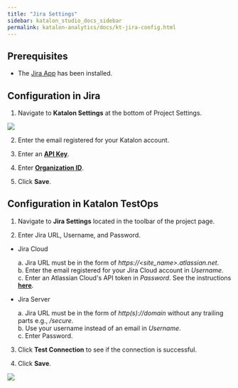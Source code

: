 ```yaml
---
title: "Jira Settings" 
sidebar: katalon_studio_docs_sidebar
permalink: katalon-analytics/docs/kt-jira-config.html 
---
```


## Prerequisites

* The [Jira App](https://marketplace.atlassian.com/apps/1217501/katalon-bdd-test-automation-for-jira) has been installed.

## Configuration in Jira

1. Navigate to **Katalon Settings** at the bottom of Project Settings.

![](https://github.com/katalon-studio/docs-images/raw/master/katalon-analytics/docs/jira-ka-configure/1-jira-ka-config.png)

2. Enter the email registered for your Katalon account.

3. Enter an **[API Key](https://docs.katalon.com/katalon-analytics/docs/ka-api-key.html)**.

4. Enter **[Organization ID](https://docs.katalon.com/katalon-analytics/docs/getting-started.html)**.

5. Click **Save**.

## Configuration in Katalon TestOps

1. Navigate to **Jira Settings** located in the toolbar of the project page.

2. Enter Jira URL, Username, and Password.

* Jira Cloud

    a. Jira URL must be in the form of _https://<site_name>.atlassian.net_.\
    b. Enter the email registered for your Jira Cloud account in *Username*.\
    c. Enter an Atlassian Cloud's API token in *Password*. See the instructions **[here](https://confluence.atlassian.com/cloud/api-tokens-938839638.html)**.

* Jira Server

    a. Jira URL must be in the form of _http(s)://domain_ without any trailing parts e.g., _/secure_.\
    b. Use your username instead of an email in *Username*.\
    c. Enter Password.

3. Click **Test Connection** to see if the connection is successful.

4. Click **Save**.

![](https://github.com/katalon-studio/docs-images/raw/master/katalon-analytics/docs/jira-ka-configure/2-jira-ka-config.JPG)
